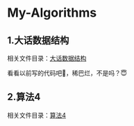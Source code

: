 # My-Algorithms

## 1.大话数据结构

相关文件目录：[大话数据结构](大话数据结构)

看看以前写的代码吧🤣，稀巴烂，不是吗？😇



## 2.算法4

相关文件目录：[算法4](Algs4)







